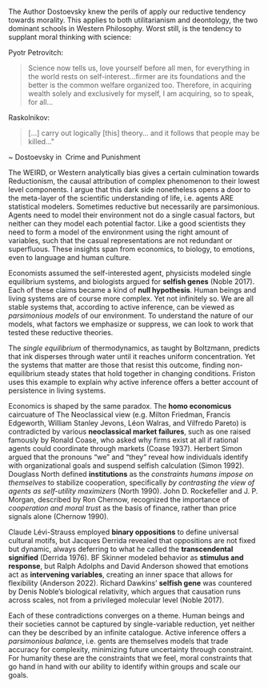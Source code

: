 

The Author Dostoevsky knew the perils of apply our reductive tendency towards morality. This applies to both utilitarianism and deontology, the two dominant schools in Western Philosophy. Worst still, is the tendency to supplant moral thinking with science: 

Pyotr Petrovitch: 

> Science now tells us, love yourself before all men, for everything in the world rests on self-interest…firmer are its foundations and the better is the common welfare organized too. Therefore, in acquiring wealth solely and exclusively for myself, I am acquiring, so to speak, for all…

Raskolnikov:

> [...] carry out logically [this] theory… and it follows that people may be killed…"

~ Dostoevsky in  Crime and Punishment

The WEIRD, or Western analytically bias gives a certain culmination towards Reductionism, the causal attribution of complex phenomenon to their lowest level components. I argue that this dark side nonetheless opens a door to the meta-layer of the scientific understanding of life, i.e. agents ARE statistical modelers. Sometimes reductive but necessarily are parsimonious. Agents need to model their environment not do a single casual factors, but neither can they model each potential factor. Like a good scientists they need to form a model of the environment using the right amount of variables, such that the casual representations are not redundant or superfluous.  These insights span from economics, to biology, to emotions, even to language and human culture. 

Economists assumed the self-interested agent, physicists modeled single equilibrium systems, and biologists argued for **selfish genes** (Noble 2017). Each of these claims became a kind of **null hypothesis**. Human beings and living systems are of course more complex. Yet not infinitely so. We are all stable systems that, according to active inference, can be viewed as *parsimonious models* of our environment. To understand the nature of our models, what factors we emphasize or suppress, we can look to work that tested these reductive theories.

The *single equilibrium* of thermodynamics, as taught by Boltzmann, predicts that ink disperses through water until it reaches uniform concentration. Yet the systems that matter are those that resist this outcome, finding non-equilibrium steady states that hold together in changing conditions. Friston uses this example to explain why active inference offers a better account of persistence in living systems.

Economics is shaped by the same paradox. The **homo economicus** caircuature of The Neoclassical view (e.g. Milton Friedman,  Francis Edgeworth, William Stanley Jevons, Léon Walras, and Vilfredo Pareto) is contradicted by various **neoclassical market failures**, such as one raised famously by Ronald Coase, who asked why firms exist at all if rational agents could coordinate through markets (Coase 1937). Herbert Simon argued that the pronouns “we” and “they” reveal how individuals identify with organizational goals and suspend selfish calculation (Simon 1992). Douglass North defined **institutions** as the *constraints humans impose on themselves* to stabilize cooperation, specifically *by contrasting the view of agents as self-utility maximizers* (North 1990). John D. Rockefeller and J. P. Morgan, described by Ron Chernow, recognized the importance of *cooperation and moral trus*t as the basis of finance, rather than price signals alone (Chernow 1990).

Claude Lévi-Strauss employed **binary oppositions** to define universal cultural motifs,  but Jacques Derrida revealed that oppositions are not fixed but dynamic, always deferring to what he called the **transcendental signified** (Derrida 1976). BF Skinner modeled behavior as **stimulus and response**, but Ralph Adolphs and David Anderson showed that emotions act as **intervening variables**, creating an inner space that allows for flexibility (Anderson 2022). Richard Dawkins’ **selfish gene** was countered by Denis Noble’s biological relativity, which argues that causation runs across scales, not from a privileged molecular level (Noble 2017).

Each of these contradictions converges on a theme. Human beings and their societies cannot be captured by single-variable reduction, yet neither can they be described by an infinite catalogue. Active inference offers a *parsimonious balance*, i.e. gents are themselves models that trade accuracy for complexity, minimizing future uncertainty through constraint. For humanity these are the constraints that we feel, moral constraints that go hand in hand with our ability to identify within groups and scale our goals.

